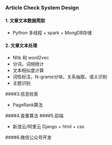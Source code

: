 ###				 Article Check System Design

#### 1. 文章文本数据爬取
- Python 多线程 + spark + MongDB存储

#### 2. 文章文本处理
- Nltk 和 word2vec
- 分词，词频统计
- 文本相似度计算
- 词性标注，N-grame分块，关系抽取，语义识别
- 主题识别
    
####3.信息检索
- PageRank算法

####4.查重算法
####5.前端
- 新浪云/阿里云 Django + html + css 

####6.微信公众号开发
	
